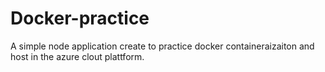 # Docker-practice
A simple node application create to practice docker containeraizaiton and host in the azure clout plattform.
